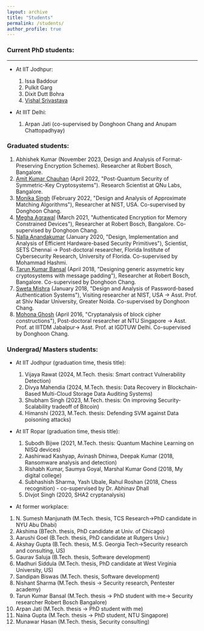 ```yaml
---
layout: archive
title: "Students"
permalink: /students/
author_profile: true
---
```


### Current PhD students:
----
+ At IIT Jodhpur:

    1. Issa Baddour 
    2. Pulkit Garg
    3. Dixit Dutt Bohra
    4. [Vishal Srivastava](https://www.linkedin.com/in/vishal-srivastava27)

+ At IIIT Delhi:

    1. Arpan Jati  (co-supervised by Donghoon Chang and Anupam Chattopadhyay)

### Graduated students:

1. Abhishek Kumar (November 2023, Design and Analysis of Format-Preserving Encryption Schemes). Researcher at Robert Bosch, Bangalore.
2. [Amit Kumar Chauhan](https://sites.google.com/view/amitchauhan) (April 2022, "Post-Quantum Security of Symmetric-Key Cryptosystems"). Research Scientist at QNu Labs,  Bangalore.
3. [Monika Singh](https://www.linkedin.com/in/monika-singh-1985b8a5) (February 2022, "Design and Analysis of Approximate Matching Algorithms"), Researcher at NIST, USA.  Co-supervised by Donghoon Chang.
4. [Megha Agrawal](https://in.linkedin.com/in/megha-agrawal-242224109) (March 2021, "Authenticated Encryption for Memory Constrained Devices"), Researcher at Robert Bosch, Bangalore. Co-supervised by Donghoon Chang.
5. [Nalla Anandakumar](https://sites.google.com/site/nnallaanandakumar/) (January 2020, "Design, Implementation and Analysis of Efficient Hardware-based Security Primitives"), Scientist, SETS Chennai -> Post-doctoral researcher, Florida Institute of Cybersecurity Research, University of Florida. Co-supervised by Mohammad Hashmi.
6. [Tarun Kumar Bansal](https://in.linkedin.com/in/tarun-bansal90) (April 2018, "Designing generic assymetric key cryptosystems with message padding"), Researcher at Robert Bosch, Bangalore. Co-supervised by Donghoon Chang.
7. [Sweta Mishra](https://cse.snu.edu.in/people/faculty/dr-sweta-mishra) (January 2018, "Design and Analysis of Password-based Authentication Systems"), Visiting researcher at NIST, USA -> Asst. Prof. at Shiv Nadar University, Greater Noida. Co-supervised by Donghoon Chang.
8. [Mohona Ghosh](https://www.igdtuw.ac.in/itdepartment.php?name=MohonaGhosh) (April 2016, "Cryptanalysis of block cipher constructions"), Post-doctoral researcher at NTU Singapore -> Asst. Prof. at IIITDM Jabalpur-> Asst. Prof. at IGDTUW Delhi. Co-supervised by Donghoon Chang.

### Undergrad/ Masters students: 

+ At IIT Jodhpur (graduation time, thesis title):

    1. Vijaya Rawat (2024, M.Tech. thesis: Smart contract Vulnerability Detection)
    2. Divya Mahendia (2024, M.Tech. thesis: Data Recovery in Blockchain-Based Multi-Cloud Storage Data Auditing Systems)
    3. Shubham Singh (2023, M.Tech. thesis: On improving Security-Scalability tradeoff of Bitcoin)
    4. Himanshi (2023, M.Tech. thesis: Defending SVM against Data poisoning attacks)

+ At IIT Ropar (graduation time, thesis title):

    1. Subodh Bijwe (2021, M.Tech. thesis: Quantum Machine Learning on NISQ devices)
    2. Aashirwad Kashyap, Avinash Dhinwa, Deepak Kumar (2018, Ransomware analysis and detection)
    3. Rishabh Kumar, Saumya Goyal, Marshal Kumar Gond (2018, My digital college)
    4. Subhashish Sharma, Yash Ubale, Rahul Roshan (2018, Chess recognition) - co-supervised by Dr. Abhinav Dhall
    5. Divjot Singh (2020, SHA2 cryptanalysis) 

+ At former workplace:

1. N. Sumesh Manjunath (M.Tech. thesis, TCS Research->PhD candidate in NYU Abu Dhabi)
2. Akshima (BTech. thesis, PhD candidate at Univ. of Chicago)
3. Aarushi Goel (B.Tech. thesis, PhD candidate at Rutgers Univ.)
4. Akshay Gupta (B.Tech. thesis, M.S. Georgia Tech->Security research and consulting, US)
5. Gaurav Saluja (B.Tech. thesis, Software development)
6. Madhuri Siddula (M.Tech. thesis, PhD candidate at West Virginia University, US)
7. Sandipan Biswas (M.Tech. thesis, Software development)
8. Nishant Sharma (M.Tech. thesis -> Security research, Pentester academy)
9. Tarun Kumar Bansal (M.Tech. thesis -> PhD student with me-> Security researcher Robert Bosch Bangalore)
10. Arpan Jati (M.Tech. thesis -> PhD student with me)
11. Naina Gupta (M.Tech. thesis -> PhD student, NTU Singapore)
12. Munawar Hasan (M.Tech. thesis, Security consulting)
